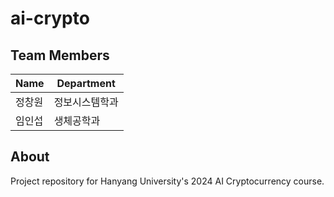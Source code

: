 # ai-crypto

## Team Members

| Name | Department |
| --- | --- |
| 정창원 | 정보시스템학과 |
| 임인섭 | 생체공학과 |

## About

Project repository for Hanyang University's 2024 AI Cryptocurrency course.
